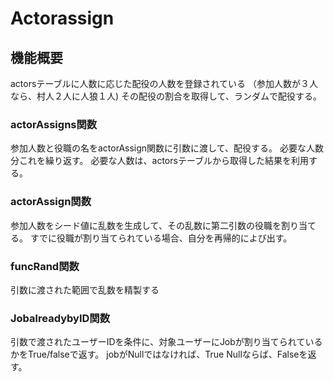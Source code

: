 # Actorassign

## 機能概要

actorsテーブルに人数に応じた配役の人数を登録されている
（参加人数が３人なら、村人２人に人狼１人)
その配役の割合を取得して、ランダムで配役する。

### actorAssigns関数

参加人数と役職の名をactorAssign関数に引数に渡して、配役する。
必要な人数分これを繰り返す。
必要な人数は、actorsテーブルから取得した結果を利用する。

### actorAssign関数

参加人数をシード値に乱数を生成して、その乱数に第二引数の役職を割り当てる。
すでに役職が割り当てられている場合、自分を再帰的によび出す。

### funcRand関数

引数に渡された範囲で乱数を精製する

### JobalreadybyID関数

引数で渡されたユーザーIDを条件に、対象ユーザーにJobが割り当てられているかをTrue/falseで返す。
jobがNullではなければ、True
Nullならば、Falseを返す。

## 